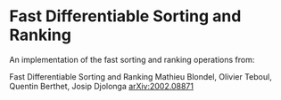 Fast Differentiable Sorting and Ranking
=======================================

An implementation of the fast sorting and ranking operations from:


  Fast Differentiable Sorting and Ranking
  Mathieu Blondel, Olivier Teboul, Quentin Berthet, Josip Djolonga
  [arXiv:2002.08871](https://arxiv.org/abs/2002.08871)
